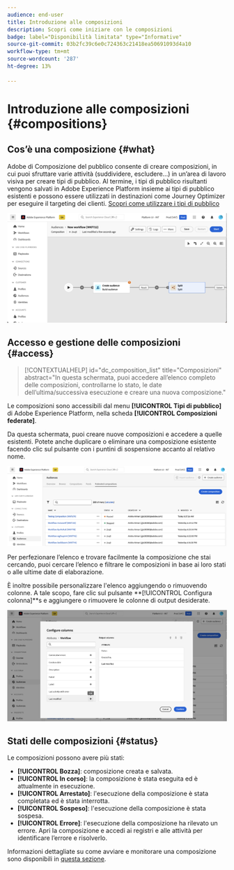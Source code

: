 ```yaml
---
audience: end-user
title: Introduzione alle composizioni
description: Scopri come iniziare con le composizioni
badge: label="Disponibilità limitata" type="Informative"
source-git-commit: 03b2fc39c6e0c724363c21418ea50691093d4a10
workflow-type: tm+mt
source-wordcount: '287'
ht-degree: 13%

---
```


# Introduzione alle composizioni {#compositions}

## Cos’è una composizione {#what}

Adobe di Composizione del pubblico consente di creare composizioni, in cui puoi sfruttare varie attività (suddividere, escludere...) in un’area di lavoro visiva per creare tipi di pubblico. Al termine, i tipi di pubblico risultanti vengono salvati in Adobe Experience Platform insieme ai tipi di pubblico esistenti e possono essere utilizzati in destinazioni come Journey Optimizer per eseguire il targeting dei clienti. [Scopri come utilizzare i tipi di pubblico](../start/audiences.md)

![](assets/composition-example.png)

## Accesso e gestione delle composizioni {#access}

>[!CONTEXTUALHELP]
>id="dc_composition_list"
>title="Composizioni"
>abstract="In questa schermata, puoi accedere all’elenco completo delle composizioni, controllarne lo stato, le date dell’ultima/successiva esecuzione e creare una nuova composizione."

Le composizioni sono accessibili dal menu **[!UICONTROL Tipi di pubblico]** di Adobe Experience Platform, nella scheda **[!UICONTROL Composizioni federate]**.

Da questa schermata, puoi creare nuove composizioni e accedere a quelle esistenti. Potete anche duplicare o eliminare una composizione esistente facendo clic sul pulsante con i puntini di sospensione accanto al relativo nome.

![](assets/compositions-list.png)

Per perfezionare l’elenco e trovare facilmente la composizione che stai cercando, puoi cercare l’elenco e filtrare le composizioni in base ai loro stati o alle ultime date di elaborazione.

È inoltre possibile personalizzare l&#39;elenco aggiungendo o rimuovendo colonne. A tale scopo, fare clic sul pulsante **[!UICONTROL Configura colonna]**s e aggiungere o rimuovere le colonne di output desiderate.

![](assets/compositions-columns.png)

## Stati delle composizioni {#status}

Le composizioni possono avere più stati:

* **[!UICONTROL Bozza]**: composizione creata e salvata.
* **[!UICONTROL In corso]**: la composizione è stata eseguita ed è attualmente in esecuzione.
* **[!UICONTROL Arrestato]**: l&#39;esecuzione della composizione è stata completata ed è stata interrotta.
* **[!UICONTROL Sospeso]**: l&#39;esecuzione della composizione è stata sospesa.
* **[!UICONTROL Errore]**: l&#39;esecuzione della composizione ha rilevato un errore. Apri la composizione e accedi ai registri e alle attività per identificare l’errore e risolverlo.

Informazioni dettagliate su come avviare e monitorare una composizione sono disponibili in [questa sezione](../compositions/start-monitor-composition.md).